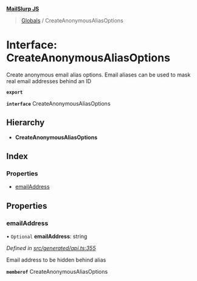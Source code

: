 **[MailSlurp JS](../README.md)**

> [Globals](../README.md) / CreateAnonymousAliasOptions

# Interface: CreateAnonymousAliasOptions

Create anonymous email alias options. Email aliases can be used to mask real email addresses behind an ID

**`export`** 

**`interface`** CreateAnonymousAliasOptions

## Hierarchy

* **CreateAnonymousAliasOptions**

## Index

### Properties

* [emailAddress](createanonymousaliasoptions.md#emailaddress)

## Properties

### emailAddress

• `Optional` **emailAddress**: string

*Defined in [src/generated/api.ts:355](https://github.com/mailslurp/mailslurp-client/blob/c6aef6d/src/generated/api.ts#L355)*

Email address to be hidden behind alias

**`memberof`** CreateAnonymousAliasOptions
